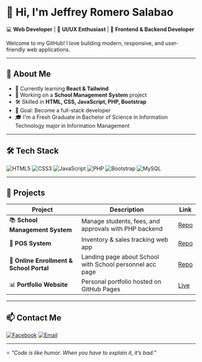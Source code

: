 # 👋 Hi, I'm Jeffrey Romero Salabao

💻 **Web Developer** | 🎨 **UI/UX Enthusiast** | 🚀 **Frontend & Backend Developer**

Welcome to my GitHub! I love building modern, responsive, and user-friendly web applications.  

---

## 🚀 About Me
- 🌱 Currently learning **React & Tailwind**
- 🔭 Working on a **School Management System** project
- 🛠 Skilled in **HTML, CSS, JavaScript, PHP, Bootstrap**
- 🎯 Goal: Become a full-stack developer
- 🎓 I'm a Fresh Graduate in Bachelor of Science in Information Technology major in Information Management 

---

## 🛠 Tech Stack
![HTML5](https://img.shields.io/badge/-HTML5-E34F26?logo=html5&logoColor=white)
![CSS3](https://img.shields.io/badge/-CSS3-1572B6?logo=css3)
![JavaScript](https://img.shields.io/badge/-JavaScript-F7DF1E?logo=javascript&logoColor=black)
![PHP](https://img.shields.io/badge/-PHP-777BB4?logo=php&logoColor=white)
![Bootstrap](https://img.shields.io/badge/-Bootstrap-7952B3?logo=bootstrap&logoColor=white)
![MySQL](https://img.shields.io/badge/-MySQL-4479A1?logo=mysql&logoColor=white)

---

## 📂 Projects
| Project | Description | Link |
|---------|-------------|------|
| 📚 **School Management System** | Manage students, fees, and approvals with PHP backend | [Repo](https://github.com/JRSprog/dash/tree/main/mis) |
| 🛒 **POS System** | Inventory & sales tracking web app | [Repo](https://github.com/JRSprog/dash/tree/main/Inventory) |
| 🛒 **Online Enrollment & School Portal** | Landing page about School with School personnel acc page | [Repo](https://jrsprog.github.io/PDBNHS/enrollment.html) |
| 📊 **Portfolio Website** | Personal portfolio hosted on GitHub Pages | [Live](https://yourusername.github.io/) |

---

## 📫 Contact Me
[![Facebook](https://img.shields.io/badge/Facebook-%231877F2.svg?logo=facebook&logoColor=white)](https://www.facebook.com/jeffrey.romero.salabao)
[![Email](https://img.shields.io/badge/Email-D14836?logo=gmail&logoColor=white)](mailto:salabaojeffrey024@gmail.com)

---

⭐️ _"Code is like humor. When you have to explain it, it’s bad."_
